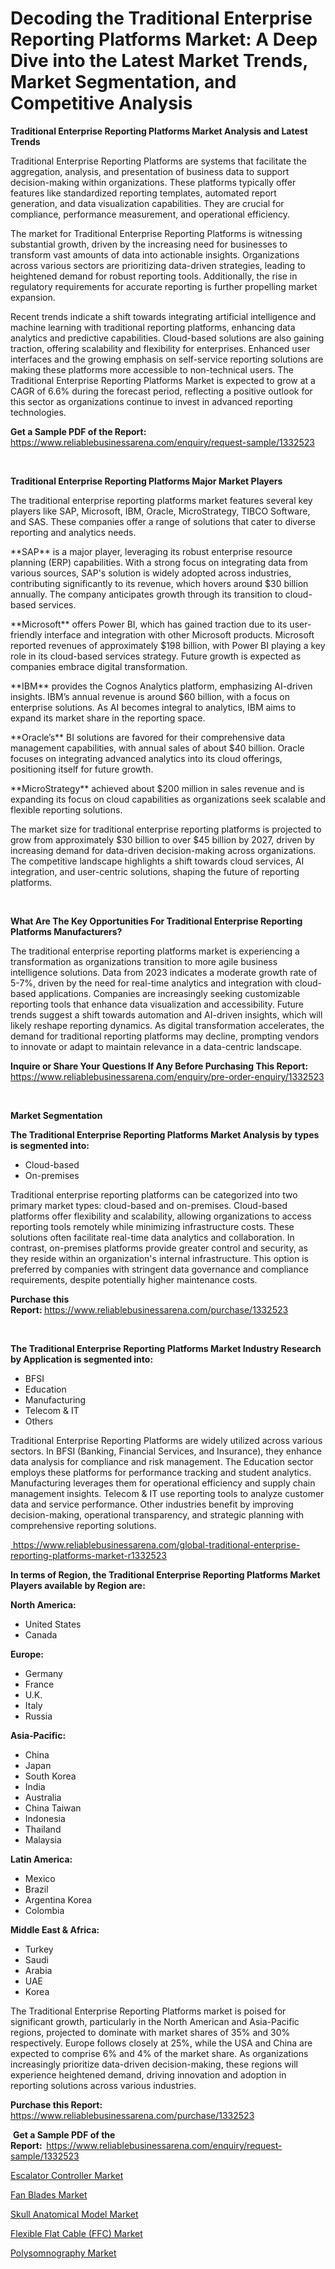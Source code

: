 <p><h1>Decoding the Traditional Enterprise Reporting Platforms Market: A Deep Dive into the Latest Market Trends, Market Segmentation, and Competitive Analysis</h1></p><p><strong>Traditional Enterprise Reporting Platforms Market Analysis and Latest Trends</strong></p>
<p><p>Traditional Enterprise Reporting Platforms are systems that facilitate the aggregation, analysis, and presentation of business data to support decision-making within organizations. These platforms typically offer features like standardized reporting templates, automated report generation, and data visualization capabilities. They are crucial for compliance, performance measurement, and operational efficiency.</p><p>The market for Traditional Enterprise Reporting Platforms is witnessing substantial growth, driven by the increasing need for businesses to transform vast amounts of data into actionable insights. Organizations across various sectors are prioritizing data-driven strategies, leading to heightened demand for robust reporting tools. Additionally, the rise in regulatory requirements for accurate reporting is further propelling market expansion.</p><p>Recent trends indicate a shift towards integrating artificial intelligence and machine learning with traditional reporting platforms, enhancing data analytics and predictive capabilities. Cloud-based solutions are also gaining traction, offering scalability and flexibility for enterprises. Enhanced user interfaces and the growing emphasis on self-service reporting solutions are making these platforms more accessible to non-technical users. The Traditional Enterprise Reporting Platforms Market is expected to grow at a CAGR of 6.6% during the forecast period, reflecting a positive outlook for this sector as organizations continue to invest in advanced reporting technologies.</p></p>
<p><strong>Get a Sample PDF of the Report:&nbsp;</strong> <a href="https://www.reliablebusinessarena.com/enquiry/request-sample/1332523?utm_campaign=1294&utm_medium=2&utm_source=Github&utm_content=ia&utm_term=01102024&utm_id=traditional-enterprise-reporting-platforms">https://www.reliablebusinessarena.com/enquiry/request-sample/1332523</a></p>
<p>&nbsp;</p>
<p><strong>Traditional Enterprise Reporting Platforms Major Market Players</strong></p>
<p><p>The traditional enterprise reporting platforms market features several key players like SAP, Microsoft, IBM, Oracle, MicroStrategy, TIBCO Software, and SAS. These companies offer a range of solutions that cater to diverse reporting and analytics needs.</p><p>**SAP** is a major player, leveraging its robust enterprise resource planning (ERP) capabilities. With a strong focus on integrating data from various sources, SAP's solution is widely adopted across industries, contributing significantly to its revenue, which hovers around $30 billion annually. The company anticipates growth through its transition to cloud-based services.</p><p>**Microsoft** offers Power BI, which has gained traction due to its user-friendly interface and integration with other Microsoft products. Microsoft reported revenues of approximately $198 billion, with Power BI playing a key role in its cloud-based services strategy. Future growth is expected as companies embrace digital transformation.</p><p>**IBM** provides the Cognos Analytics platform, emphasizing AI-driven insights. IBM’s annual revenue is around $60 billion, with a focus on enterprise solutions. As AI becomes integral to analytics, IBM aims to expand its market share in the reporting space.</p><p>**Oracle’s** BI solutions are favored for their comprehensive data management capabilities, with annual sales of about $40 billion. Oracle focuses on integrating advanced analytics into its cloud offerings, positioning itself for future growth.</p><p>**MicroStrategy** achieved about $200 million in sales revenue and is expanding its focus on cloud capabilities as organizations seek scalable and flexible reporting solutions. </p><p>The market size for traditional enterprise reporting platforms is projected to grow from approximately $30 billion to over $45 billion by 2027, driven by increasing demand for data-driven decision-making across organizations. The competitive landscape highlights a shift towards cloud services, AI integration, and user-centric solutions, shaping the future of reporting platforms.</p></p>
<p>&nbsp;</p>
<p><strong>What Are The Key Opportunities For Traditional Enterprise Reporting Platforms Manufacturers?</strong></p>
<p><p>The traditional enterprise reporting platforms market is experiencing a transformation as organizations transition to more agile business intelligence solutions. Data from 2023 indicates a moderate growth rate of 5-7%, driven by the need for real-time analytics and integration with cloud-based applications. Companies are increasingly seeking customizable reporting tools that enhance data visualization and accessibility. Future trends suggest a shift towards automation and AI-driven insights, which will likely reshape reporting dynamics. As digital transformation accelerates, the demand for traditional reporting platforms may decline, prompting vendors to innovate or adapt to maintain relevance in a data-centric landscape.</p></p>
<p><strong>Inquire or Share Your Questions If Any Before Purchasing This Report:</strong> <a href="https://www.reliablebusinessarena.com/enquiry/pre-order-enquiry/1332523?utm_campaign=1294&utm_medium=2&utm_source=Github&utm_content=ia&utm_term=01102024&utm_id=traditional-enterprise-reporting-platforms">https://www.reliablebusinessarena.com/enquiry/pre-order-enquiry/1332523</a></p>
<p>&nbsp;</p>
<p><strong>Market Segmentation</strong></p>
<p><strong>The Traditional Enterprise Reporting Platforms Market Analysis by types is segmented into:</strong></p>
<p><ul><li>Cloud-based</li><li>On-premises</li></ul></p>
<p><p>Traditional enterprise reporting platforms can be categorized into two primary market types: cloud-based and on-premises. Cloud-based platforms offer flexibility and scalability, allowing organizations to access reporting tools remotely while minimizing infrastructure costs. These solutions often facilitate real-time data analytics and collaboration. In contrast, on-premises platforms provide greater control and security, as they reside within an organization's internal infrastructure. This option is preferred by companies with stringent data governance and compliance requirements, despite potentially higher maintenance costs.</p></p>
<p><strong>Purchase this Report:&nbsp;</strong><a href="https://www.reliablebusinessarena.com/purchase/1332523?utm_campaign=1294&utm_medium=2&utm_source=Github&utm_content=ia&utm_term=01102024&utm_id=traditional-enterprise-reporting-platforms">https://www.reliablebusinessarena.com/purchase/1332523</a></p>
<p>&nbsp;</p>
<p><strong>The Traditional Enterprise Reporting Platforms Market Industry Research by Application is segmented into:</strong></p>
<p><ul><li>BFSI</li><li>Education</li><li>Manufacturing</li><li>Telecom & IT</li><li>Others</li></ul></p>
<p><p>Traditional Enterprise Reporting Platforms are widely utilized across various sectors. In BFSI (Banking, Financial Services, and Insurance), they enhance data analysis for compliance and risk management. The Education sector employs these platforms for performance tracking and student analytics. Manufacturing leverages them for operational efficiency and supply chain management insights. Telecom & IT use reporting tools to analyze customer data and service performance. Other industries benefit by improving decision-making, operational transparency, and strategic planning with comprehensive reporting solutions.</p></p>
<p><a href="https://www.reliablebusinessarena.com/global-traditional-enterprise-reporting-platforms-market-r1332523?utm_campaign=1294&utm_medium=2&utm_source=Github&utm_content=ia&utm_term=01102024&utm_id=traditional-enterprise-reporting-platforms">&nbsp;https://www.reliablebusinessarena.com/global-traditional-enterprise-reporting-platforms-market-r1332523</a></p>
<p><strong>In terms of Region, the Traditional Enterprise Reporting Platforms Market Players available by Region are:</strong></p>
<p>
    <p> <strong> North America: </strong>
        <ul>
            <li>United States</li>
            <li>Canada</li>
        </ul>
        </p> 
    <p> <strong> Europe: </strong>
        <ul>
            <li>Germany</li>
            <li>France</li>
            <li>U.K.</li>
            <li>Italy</li>
            <li>Russia</li>
        </ul>
        </p> 
    <p> <strong> Asia-Pacific: </strong>
        <ul>
            <li>China</li>
            <li>Japan</li>
            <li>South Korea</li>
            <li>India</li>
            <li>Australia</li>
            <li>China Taiwan</li>
            <li>Indonesia</li>
            <li>Thailand</li>
            <li>Malaysia</li>
        </ul>
        </p> 
    <p> <strong> Latin America: </strong>
        <ul>
            <li>Mexico</li>
            <li>Brazil</li>
            <li>Argentina Korea</li>
            <li>Colombia</li>
        </ul>
        </p> 
    <p> <strong> Middle East & Africa: </strong>
        <ul>
            <li>Turkey</li>
            <li>Saudi</li>
            <li>Arabia</li>
            <li>UAE</li>
            <li>Korea</li>
        </ul>
    </p>
    </p>
<p><p>The Traditional Enterprise Reporting Platforms market is poised for significant growth, particularly in the North American and Asia-Pacific regions, projected to dominate with market shares of 35% and 30% respectively. Europe follows closely at 25%, while the USA and China are expected to comprise 6% and 4% of the market share. As organizations increasingly prioritize data-driven decision-making, these regions will experience heightened demand, driving innovation and adoption in reporting solutions across various industries.</p></p>
<p><strong>Purchase this Report: </strong><a href="https://www.reliablebusinessarena.com/purchase/1332523?utm_campaign=1294&utm_medium=2&utm_source=Github&utm_content=ia&utm_term=01102024&utm_id=traditional-enterprise-reporting-platforms">https://www.reliablebusinessarena.com/purchase/1332523</a></p>
<p>&nbsp;<strong>Get a Sample PDF of the Report:&nbsp;&nbsp;</strong><a href="https://www.reliablebusinessarena.com/enquiry/request-sample/1332523?utm_campaign=1294&utm_medium=2&utm_source=Github&utm_content=ia&utm_term=01102024&utm_id=traditional-enterprise-reporting-platforms">https://www.reliablebusinessarena.com/enquiry/request-sample/1332523</a></p>
<p><strong></strong></p>
<p><p><a href="https://issuu.com/reportprime-2/docs/escalator-controller-market-size-20_848c90daa828c6?utm_campaign=1294&utm_medium=2&utm_source=Github&utm_content=ia&utm_term=01102024&utm_id=traditional-enterprise-reporting-platforms">Escalator Controller Market</a></p><p><a href="https://www.linkedin.com/pulse/what-growth-drivers-fan-blades-market-comprehensive-study-products-duk4f?utm_campaign=1294&utm_medium=2&utm_source=Github&utm_content=ia&utm_term=01102024&utm_id=traditional-enterprise-reporting-platforms">Fan Blades Market</a></p><p><a href="https://www.linkedin.com/pulse/skull-anatomical-model-market-insights-product-type-application-4xahe?utm_campaign=1294&utm_medium=2&utm_source=Github&utm_content=ia&utm_term=01102024&utm_id=traditional-enterprise-reporting-platforms">Skull Anatomical Model Market</a></p><p><a href="https://issuu.com/reportprime-2/docs/flexible-flat-cable-ffc-market-size_273d0a488c60c3?utm_campaign=1294&utm_medium=2&utm_source=Github&utm_content=ia&utm_term=01102024&utm_id=traditional-enterprise-reporting-platforms">Flexible Flat Cable (FFC) Market</a></p><p><a href="https://www.linkedin.com/pulse/global-polysomnography-market-opportunities-challenges2024-dcwje?utm_campaign=1294&utm_medium=2&utm_source=Github&utm_content=ia&utm_term=01102024&utm_id=traditional-enterprise-reporting-platforms">Polysomnography Market</a></p></p>